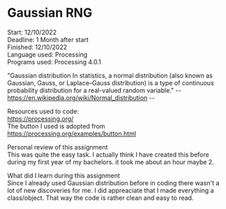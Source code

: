 
# Gaussian RNG

Start: 12/10/2022<br/>
Deadline: 1 Month after start<br/>
Finished: 12/10/2022<br/>
Language used: Processing<br/>
Programs used: Processing 4.0.1<br/>


"Gaussian distribution
In statistics, a normal distribution (also known as Gaussian, Gauss, or Laplace–Gauss distribution) is a type of continuous probability distribution for a real-valued random variable."
-- https://en.wikipedia.org/wiki/Normal_distribution --


Resources used to code:<br/>
https://processing.org/<br/>
The button I used is adopted from https://processing.org/examples/button.html<br/>

Personal review of this assignment<br/>
This was quite the easy task. I actually think I have created this before during my first year of my bachelors. it took me about an hour maybe 2.

What did I learn during this assignment<br/>
Since I already used Gaussian distribution before in coding there wasn't a lot of new discoveries for me. I did appreaciate that I made everything a class/object. That way the code is rather clean and easy to read.
